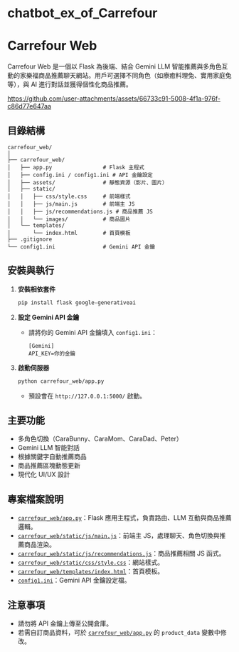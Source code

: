 # chatbot_ex_of_Carrefour

# Carrefour Web

Carrefour Web 是一個以 Flask 為後端、結合 Gemini LLM 智能推薦與多角色互動的家樂福商品推薦聊天網站。用戶可選擇不同角色（如療癒料理兔、實用家庭兔等），與 AI 進行對話並獲得個性化商品推薦。


https://github.com/user-attachments/assets/66733c91-5008-4f1a-976f-c86d77e647aa


## 目錄結構

```
carrefour_web/
│
├── carrefour_web/
│   ├── app.py                # Flask 主程式
│   ├── config.ini / config1.ini # API 金鑰設定
│   ├── assets/               # 靜態資源（影片、圖片）
│   ├── static/
│   │   ├── css/style.css     # 前端樣式
│   │   ├── js/main.js        # 前端主 JS
│   │   ├── js/recommendations.js # 商品推薦 JS
│   │   └── images/           # 商品圖片
│   └── templates/
│       └── index.html        # 首頁模板
├── .gitignore
└── config1.ini               # Gemini API 金鑰
```

## 安裝與執行

1. **安裝相依套件**
    ```sh
    pip install flask google-generativeai
    ```

2. **設定 Gemini API 金鑰**
    - 請將你的 Gemini API 金鑰填入 `config1.ini`：
      ```
      [Gemini]
      API_KEY=你的金鑰
      ```

3. **啟動伺服器**
    ```sh
    python carrefour_web/app.py
    ```
    - 預設會在 `http://127.0.0.1:5000/` 啟動。

## 主要功能

- 多角色切換（CaraBunny、CaraMom、CaraDad、Peter）
- Gemini LLM 智能對話
- 根據關鍵字自動推薦商品
- 商品推薦區塊動態更新
- 現代化 UI/UX 設計

## 專案檔案說明

- [`carrefour_web/app.py`](carrefour_web/app.py)：Flask 應用主程式，負責路由、LLM 互動與商品推薦邏輯。
- [`carrefour_web/static/js/main.js`](carrefour_web/static/js/main.js)：前端主 JS，處理聊天、角色切換與推薦商品渲染。
- [`carrefour_web/static/js/recommendations.js`](carrefour_web/static/js/recommendations.js)：商品推薦相關 JS 函式。
- [`carrefour_web/static/css/style.css`](carrefour_web/static/css/style.css)：網站樣式。
- [`carrefour_web/templates/index.html`](carrefour_web/templates/index.html)：首頁模板。
- [`config1.ini`](config1.ini)：Gemini API 金鑰設定檔。

## 注意事項

- 請勿將 API 金鑰上傳至公開倉庫。
- 若需自訂商品資料，可於 [`carrefour_web/app.py`](carrefour_web/app.py) 的 `product_data` 變數中修改。

